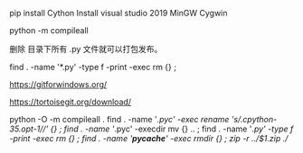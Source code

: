 pip install Cython
Install visual studio 2019
MinGW Cygwin

python -m compileall <src>   
  
删除 <src> 目录下所有 .py 文件就可以打包发布。

find . -name '*.py' -type f -print -exec rm {} \;

https://gitforwindows.org/

https://tortoisegit.org/download/

python -O -m compileall .
find . -name '*.pyc' -exec rename 's/.cpython-35.opt-1//' {} \;
find . -name '*.pyc' -execdir mv {} .. \;
find . -name '*.py' -type f -print -exec rm {} \;
find . -name '__pycache__' -exec rmdir {} \;
zip -r ../$1.zip ./*

